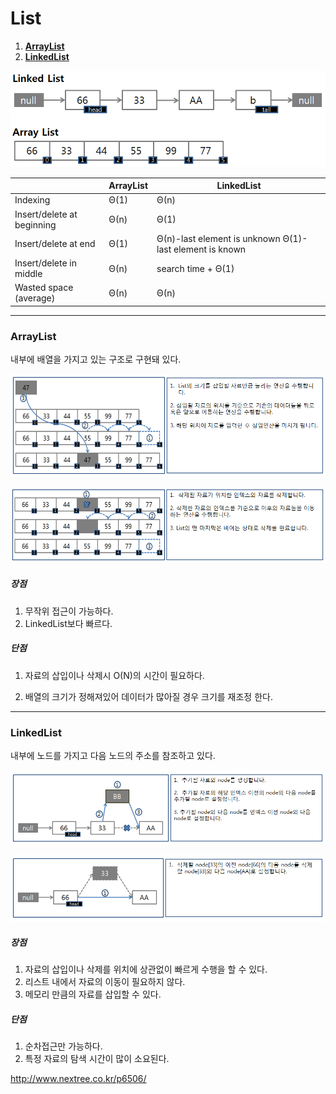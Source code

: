 # List



1. __[ArrayList](./src/main/java/com/jaeyeonling/stl/list/MyArrayList.java)__
2. __[LinkedList](./src/main/java/com/jaeyeonling/stl/list/MyLinkedList.java)__



![ArrayList VS LinkedList](./array-list_vs_linked-list.png)

|                            | ArrayList | LinkedList                                              |
| -------------------------- | --------- | ------------------------------------------------------- |
| Indexing                   | Θ(1)      | Θ(n)                                                    |
| Insert/delete at beginning | Θ(n)      | Θ(1)                                                    |
| Insert/delete at end       | Θ(1)      | Θ(n)-last element is unknown Θ(1)-last element is known |
| Insert/delete in middle    | Θ(n)      | search time + Θ(1)                                      |
| Wasted space (average)     | Θ(n)      | Θ(n)                                                    |



---



### ArrayList

내부에 배열을 가지고 있는 구조로 구현돼 있다.



![ArrayListInsert](./array-list_insert.png)

![ArrayListDelete](./array-list_delete.png)



##### 장점

1. 무작위 접근이 가능하다.
2. LinkedList보다 빠르다.



##### 단점

1. 자료의 삽입이나 삭제시 O(N)의 시간이 필요하다.

1. 배열의 크기가 정해져있어 데이터가 많아질 경우 크기를 재조정 한다.





---



### LinkedList

내부에 노드를 가지고 다음 노드의 주소를 참조하고 있다.



![LinkedListInsert](./linked-list_insert.png)

![LinkedListDelete](./linked-list_delete.png)



##### 장점

1. 자료의 삽입이나 삭제를 위치에 상관없이 빠르게 수행을 할 수 있다.
2. 리스트 내에서 자료의 이동이 필요하지 않다.
3. 메모리 만큼의 자료를 삽입할 수 있다.



##### 단점

1. 순차접근만 가능하다.
2. 특정 자료의 탐색 시간이 많이 소요된다.





http://www.nextree.co.kr/p6506/